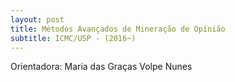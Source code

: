 ```yaml
---
layout: post
title: Métodos Avançados de Mineração de Opinião
subtitle: ICMC/USP - (2016~)
---
```


Orientadora: Maria das Graças Volpe Nunes
